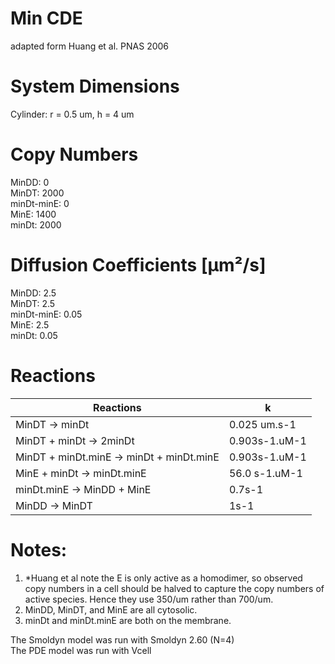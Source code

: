 # Min CDE  
adapted form Huang et al. PNAS 2006  

# System Dimensions  
Cylinder: r = 0.5 um, h = 4 um    

# Copy Numbers  
MinDD: 0  
MinDT: 2000  
minDt-minE: 0  
MinE: 1400  
minDt: 2000  

# Diffusion Coefficients [µm²/s]  
MinDD: 2.5  
MinDT: 2.5  
minDt-minE: 0.05  
MinE: 2.5  
minDt: 0.05  

# Reactions
				
| Reactions | k| 
| --- | --- |
| MinDT -> minDt | 0.025 um.s-1 |  
| MinDT + minDt -> 2minDt | 0.903s-1.uM-1 |  
| MinDT + minDt.minE -> minDt + minDt.minE | 0.903s-1.uM-1 |  
| MinE + minDt -> minDt.minE | 56.0 s-1.uM-1 |  
| minDt.minE -> MinDD + MinE | 0.7s-1 |  
| MinDD -> MinDT | 1s-1 |  

# Notes:
1. *Huang et al note the E is only active as a homodimer, so observed copy numbers in a cell should be halved to capture the copy numbers of active species. Hence they use 350/um rather than 700/um.  
2. MinDD, MinDT, and MinE are all cytosolic.  
3. minDt and minDt.minE are both on the membrane.  

The Smoldyn model was run with Smoldyn 2.60 (N=4)  
The PDE model was run with Vcell  